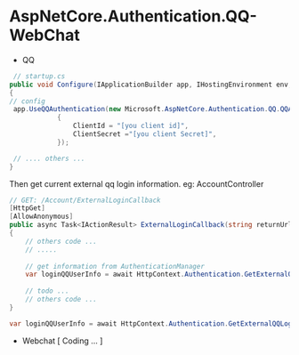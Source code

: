 # AspNetCore.Authentication.QQ-WebChat 

- QQ   
~~~ csharp
 // startup.cs 
public void Configure(IApplicationBuilder app, IHostingEnvironment env, ILoggerFactory loggerFactory)
{
// config 
 app.UseQQAuthentication(new Microsoft.AspNetCore.Authentication.QQ.QQAuthenticationOptions()
            {
                ClientId = "[you client id]",
                ClientSecret ="[you client Secret]",
            });

 // .... others ...
}
~~~   

Then get current external qq login information. eg: AccountController
~~~  csharp
// GET: /Account/ExternalLoginCallback
[HttpGet]
[AllowAnonymous]
public async Task<IActionResult> ExternalLoginCallback(string returnUrl = null, string remoteError = null)
{ 
    // others code ...
    // .....
  
    // get information from AuthenticationManager
    var loginQQUserInfo = await HttpContext.Authentication.GetExternalQQLoginInfoAsync();
    
    // todo ...
    // others code ...
}

var loginQQUserInfo = await HttpContext.Authentication.GetExternalQQLoginInfoAsync(); 

~~~

- Webchat  [ Coding ... ]
  